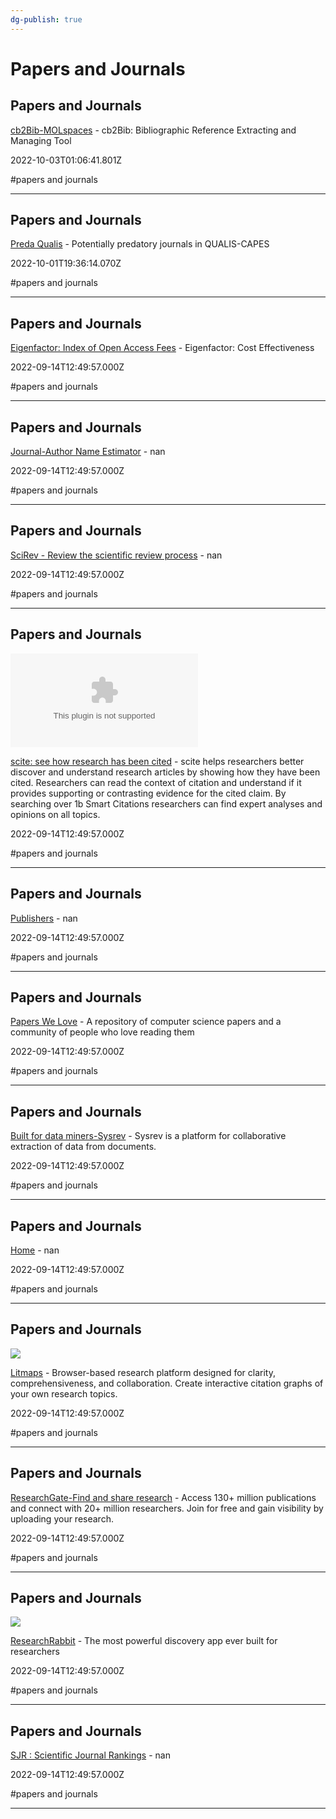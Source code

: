 ```yaml
---
dg-publish: true
---
```


# Papers and Journals

## Papers and Journals

[cb2Bib-MOLspaces](https://www.molspaces.com/cb2bib) - cb2Bib: Bibliographic Reference Extracting and Managing Tool

2022-10-03T01:06:41.801Z

#papers and journals

---

## Papers and Journals

[Preda Qualis](https://predaqualis.netlify.app) - Potentially predatory journals in QUALIS-CAPES

2022-10-01T19:36:14.070Z

#papers and journals

---

## Papers and Journals

[Eigenfactor: Index of Open Access Fees](http://eigenfactor.org/projects/openAccess/oa.php) - Eigenfactor: Cost Effectiveness

2022-09-14T12:49:57.000Z

#papers and journals

---

## Papers and Journals

[Journal-Author Name Estimator](http://jane.biosemantics.org) - nan

2022-09-14T12:49:57.000Z

#papers and journals

---

## Papers and Journals

[SciRev - Review the scientific review process](http://scirev.org) - nan

2022-09-14T12:49:57.000Z

#papers and journals

---

## Papers and Journals

![](http://image.thum.io/get/ogImage/https://scite.ai?bannerClosed=true)

[scite: see how research has been cited](http://scite.ai) - scite helps researchers better discover and understand research articles by showing how they have been cited. Researchers can read the context of citation and understand if it provides supporting or contrasting evidence for the cited claim. By searching over 1b Smart Citations researchers can find expert analyses and opinions on all topics.

2022-09-14T12:49:57.000Z

#papers and journals

---

## Papers and Journals

[Publishers](https://beallslist.net) - nan

2022-09-14T12:49:57.000Z

#papers and journals

---

## Papers and Journals

[Papers We Love](https://paperswelove.org) - A repository of computer science papers and a community of people who love reading them

2022-09-14T12:49:57.000Z

#papers and journals

---

## Papers and Journals

[Built for data miners-Sysrev](https://sysrev.com) - Sysrev is a platform for collaborative extraction of data from documents.

2022-09-14T12:49:57.000Z

#papers and journals

---

## Papers and Journals

[Home](https://www.equator-network.org) - nan

2022-09-14T12:49:57.000Z

#papers and journals

---

## Papers and Journals

![](https://litmaps.com/site-seo.png)

[Litmaps](https://www.litmaps.co) - Browser-based research platform designed for clarity, comprehensiveness, and collaboration. Create interactive citation graphs of your own research topics.

2022-09-14T12:49:57.000Z

#papers and journals

---

## Papers and Journals

[ResearchGate-Find and share research](https://www.researchgate.net) - Access 130+ million publications and connect with 20+ million researchers. Join for free and gain visibility by uploading your research.

2022-09-14T12:49:57.000Z

#papers and journals

---

## Papers and Journals

![](http://static1.squarespace.com/static/5dee82c56fcd7b0290640db5/t/5ec5d7e574c928572d67702f/1590024166895/ResearchRabbit+Circular.png?format=1500w)

[ResearchRabbit](https://www.researchrabbit.ai) - The most powerful discovery app ever built for researchers

2022-09-14T12:49:57.000Z

#papers and journals

---

## Papers and Journals

[SJR : Scientific Journal Rankings](https://www.scimagojr.com/journalrank.php) - nan

2022-09-14T12:49:57.000Z

#papers and journals

---
